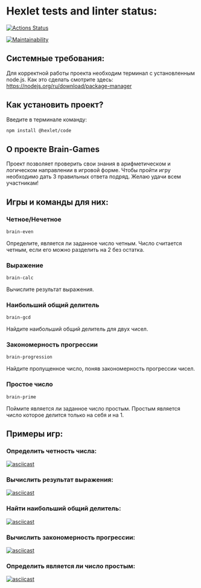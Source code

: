 # Hexlet tests and linter status:

[![Actions Status](https://github.com/JS-Demi/frontend-project-44/workflows/hexlet-check/badge.svg)](https://github.com/JS-Demi/frontend-project-44/actions)


[![Maintainability](https://api.codeclimate.com/v1/badges/15be2e4e4db480fb91b2/maintainability)](https://codeclimate.com/github/JS-Demi/frontend-project-44/maintainability)

## Системные требования:

Для корректной работы проекта необходим терминал с установленным node.js.
Как это сделать смотрите здесь: https://nodejs.org/ru/download/package-manager

## Как установить проект?

Введите в терминале команду:
```sh
npm install @hexlet/code
```

## О проекте Brain-Games
Проект позволяет проверить свои знания в арифметическом и логическом направлении в игровой форме.
Чтобы пройти игру необходимо дать 3 правильных ответа подряд.
Желаю удачи всем участникам!

## Игры и команды для них:

### Четное/Нечетное
```sh
brain-even
```
Определите, является ли заданное число четным. Число считается четным, если его можно разделить на 2 без остатка.

### Выражение
```sh
brain-calc
```
Вычислите результат выражения.

### Наибольший общий делитель
```sh
brain-gcd
```
Найдите наибольший общий делитель для двух чисел.

### Закономерность прогрессии
```sh
brain-progression
```
Найдите пропущенное число, поняв закономерность прогрессии чисел.

### Простое число
```sh
brain-prime
```
Поймите является ли заданное число простым. Простым является число которое делится только на себя и на 1.


## Примеры игр:

### Определить четность числа:
[![asciicast](https://asciinema.org/a/k1xboW2vAPo1bh2EvIkCj99bN.svg)](https://asciinema.org/a/k1xboW2vAPo1bh2EvIkCj99bN)

### Вычислить результат выражения:
[![asciicast](https://asciinema.org/a/D4JbaUKNAoD1KWgInPqcjl0zA.svg)](https://asciinema.org/a/D4JbaUKNAoD1KWgInPqcjl0zA)

### Найти наибольший общий делитель:
[![asciicast](https://asciinema.org/a/Fp3xwQrQGdA2qIBNmsMf213Tf.svg)](https://asciinema.org/a/Fp3xwQrQGdA2qIBNmsMf213Tf)

### Вычислить закономерность прогрессии:
[![asciicast](https://asciinema.org/a/Axy2GxMPftXm1xRRiMYoRsdQW.svg)](https://asciinema.org/a/Axy2GxMPftXm1xRRiMYoRsdQW)

### Определить является ли число простым:
[![asciicast](https://asciinema.org/a/WncH5LngrIFrVpr0YFrHSUKMz.svg)](https://asciinema.org/a/WncH5LngrIFrVpr0YFrHSUKMz)

